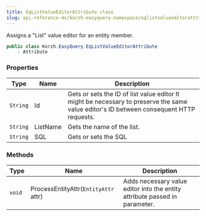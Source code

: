 ```yaml
---
title: EqListValueEditorAttribute class
slug: api-reference-4x/korzh-easyquery-namespace/eqlistvalueeditorattribute-class
---
```



Assigns a "List" value editor for an entity member.
```csharp
public class Korzh.EasyQuery.EqListValueEditorAttribute
    : Attribute

```

### Properties

| Type | Name | Description | 
| --- | --- | --- | 
| `String` | Id | Gets or sets the ID of list value editor  It might be necessary to preserve the same value editor's ID between consequent HTTP requests. | 
| `String` | ListName | Gets the name of the list. | 
| `String` | SQL | Gets or sets the SQL | 


### Methods

| Type | Name | Description | 
| --- | --- | --- | 
| `void` | ProcessEntityAttr(`EntityAttr` attr) | Adds necessary value editor into the entity attribute passed in parameter. |